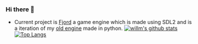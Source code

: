 ### Hi there 👋

- Current project is <a href="https://github.com/willmexe/Fjord/">Fjord</a> a game engine which is made using SDL2 and is a iteration of my <a href="https://github.com/willmexe/Game-Engine/">old engine</a> made in python.
  [![willm's github stats](https://github-readme-stats.vercel.app/api?username=willmexe&show_icons=true&theme=tokyonight)](https://github.com/anuraghazra/github-readme-stats)
  [![Top Langs](https://github-readme-stats.vercel.app/api/top-langs/?username=willmexe&layout=compact&show_icons=true&theme=tokyonight)](https://github.com/anuraghazra/github-readme-stats)
